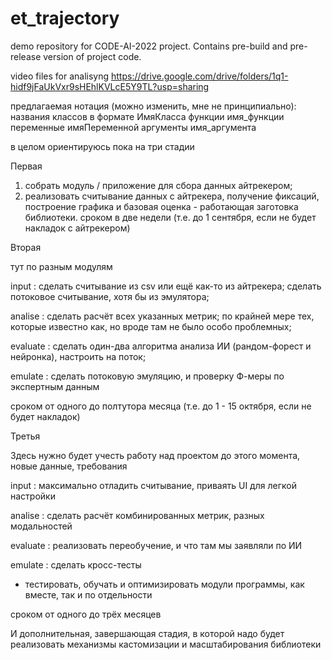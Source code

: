 # et_trajectory
demo repository for CODE-AI-2022 project. Contains pre-build and pre-release version of project code.


video files for analisyng https://drive.google.com/drive/folders/1q1-hidf9jFaUkVxr9sHEhlKVLcE5Y9TL?usp=sharing


предлагаемая нотация (можно изменить, мне не принципиально):
названия классов в формате ИмяКласса
функции имя_функции
переменные имяПеременной
аргументы имя_аргумента


в целом ориентируюсь пока на три стадии

Первая

1. собрать модуль / приложение для сбора данных айтрекером;
2. реализовать считывание данных с айтрекера, получение фиксаций, построение графика и базовая оценка - работающая заготовка библиотеки.
сроком в две недели (т.е. до 1 сентября, если не будет накладок с айтрекером)

Вторая

тут по разным модулям

input     : сделать считывание из csv или ещё как-то из айтрекера;
            сделать потоковое считывание, хотя бы из эмулятора;
            
analise   : сделать расчёт всех указанных метрик;
            по крайней мере тех, которые известно как, но вроде там не было особо проблемных;
            
evaluate  : сделать один-два алгоритма анализа ИИ (рандом-форест и нейронка), настроить на поток;

emulate   : сделать потоковую эмуляцию, и проверку Ф-меры по экспертным данным


сроком от одного до полтутора месяца (т.е. до 1 - 15 октября, если не будет накладок)


Третья


Здесь нужно будет учесть работу над проектом до этого момента, новые данные, требования

input      : максимально отладить считывание, приваять UI для легкой настройки

analise    : сделать расчёт комбинированных метрик, разных модальностей

evaluate   : реализовать переобучение, и что там мы заявляли по ИИ

emulate    : сделать кросс-тесты

+ тестировать, обучать и оптимизировать модули программы, как вместе, так и по отдельности


сроком от одного до трёх месяцев


И дополнительная, завершающая стадия, в которой надо будет реализовать механизмы кастомизации и масштабирования библиотеки
